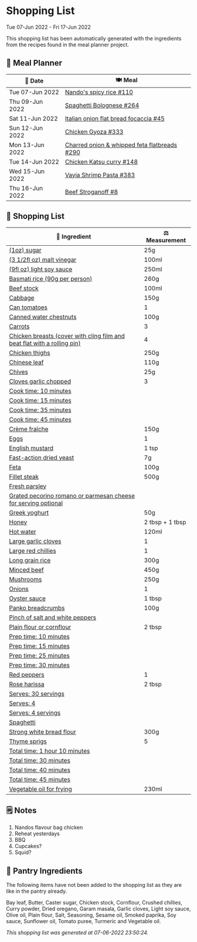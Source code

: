 # Shopping List

Tue 07-Jun 2022 - Fri 17-Jun 2022

This shopping list has been automatically generated with the ingredients from the recipes found in the meal planner project.

## 📅 Meal Planner

|📅 Date| 🍽️ Meal|
|----|----|
|Tue 07-Jun 2022|[Nando's spicy rice #110](https://github.com/jcallaghan/The-Cookbook/issues/110)|
|Thu 09-Jun 2022|[Spaghetti  Bolognese #264](https://github.com/jcallaghan/The-Cookbook/issues/264)|
|Sat 11-Jun 2022|[Italian onion flat bread focaccia #45](https://github.com/jcallaghan/The-Cookbook/issues/45)|
|Sun 12-Jun 2022|[Chicken Gyoza #333](https://github.com/jcallaghan/The-Cookbook/issues/333)|
|Mon 13-Jun 2022|[Charred onion & whipped feta flatbreads #290](https://github.com/jcallaghan/The-Cookbook/issues/290)|
|Tue 14-Jun 2022|[Chicken Katsu curry #148](https://github.com/jcallaghan/The-Cookbook/issues/148)|
|Wed 15-Jun 2022|[Vayia Shrimp Pasta #383](https://github.com/jcallaghan/The-Cookbook/issues/383)|
|Thu 16-Jun 2022|[Beef Stroganoff #8](https://github.com/jcallaghan/The-Cookbook/issues/8)|

## 🛒 Shopping List

| 🍌 Ingredient| ⚖️ Measurement|
|----------|-----------|
|[(1oz) sugar](https://www.sainsburys.co.uk/gol-ui/SearchResults/(1oz)%20sugar)|25g|
|[(3 1/2fl oz) malt vinegar](https://www.sainsburys.co.uk/gol-ui/SearchResults/(3%201/2fl%20oz)%20malt%20vinegar)|100ml|
|[(9fl oz) light soy sauce](https://www.sainsburys.co.uk/gol-ui/SearchResults/(9fl%20oz)%20light%20soy%20sauce)|250ml|
|[Basmati rice (90g per person)](https://www.sainsburys.co.uk/gol-ui/SearchResults/Basmati%20rice%20(90g%20per%20person))|260g|
|[Beef stock](https://www.sainsburys.co.uk/gol-ui/SearchResults/Beef%20stock)|100ml|
|[Cabbage](https://www.sainsburys.co.uk/gol-ui/SearchResults/Cabbage)|150g|
|[Can tomatoes](https://www.sainsburys.co.uk/gol-ui/SearchResults/Can%20tomatoes)|1|
|[Canned water chestnuts](https://www.sainsburys.co.uk/gol-ui/SearchResults/Canned%20water%20chestnuts)|100g|
|[Carrots](https://www.sainsburys.co.uk/gol-ui/SearchResults/Carrots)|3|
|[Chicken breasts (cover with cling film and beat flat with a rolling pin)](https://www.sainsburys.co.uk/gol-ui/SearchResults/Chicken%20breasts%20(cover%20with%20cling%20film%20and%20beat%20flat%20with%20a%20rolling%20pin))|4|
|[Chicken thighs](https://www.sainsburys.co.uk/gol-ui/SearchResults/Chicken%20thighs)|250g|
|[Chinese leaf](https://www.sainsburys.co.uk/gol-ui/SearchResults/Chinese%20leaf)|110g|
|[Chives](https://www.sainsburys.co.uk/gol-ui/SearchResults/Chives)|25g|
|[Cloves garlic chopped](https://www.sainsburys.co.uk/gol-ui/SearchResults/Cloves%20garlic%20chopped)|3|
|[Cook time: 10 minutes](https://www.sainsburys.co.uk/gol-ui/SearchResults/Cook%20time:%2010%20minutes)||
|[Cook time: 15 minutes](https://www.sainsburys.co.uk/gol-ui/SearchResults/Cook%20time:%2015%20minutes)||
|[Cook time: 35 minutes](https://www.sainsburys.co.uk/gol-ui/SearchResults/Cook%20time:%2035%20minutes)||
|[Cook time: 45 minutes](https://www.sainsburys.co.uk/gol-ui/SearchResults/Cook%20time:%2045%20minutes)||
|[Crème fraîche](https://www.sainsburys.co.uk/gol-ui/SearchResults/Crème%20fraîche)|150g|
|[Eggs](https://www.sainsburys.co.uk/gol-ui/SearchResults/Eggs)|1|
|[English mustard](https://www.sainsburys.co.uk/gol-ui/SearchResults/English%20mustard)|1 tsp|
|[Fast-action dried yeast](https://www.sainsburys.co.uk/gol-ui/SearchResults/Fast-action%20dried%20yeast)|7g|
|[Feta](https://www.sainsburys.co.uk/gol-ui/SearchResults/Feta)|100g|
|[Fillet steak](https://www.sainsburys.co.uk/gol-ui/SearchResults/Fillet%20steak)|500g|
|[Fresh parsley](https://www.sainsburys.co.uk/gol-ui/SearchResults/Fresh%20parsley)||
|[Grated pecorino romano or parmesan cheese for serving optional](https://www.sainsburys.co.uk/gol-ui/SearchResults/Grated%20pecorino%20romano%20or%20parmesan%20cheese%20for%20serving%20optional)||
|[Greek yoghurt](https://www.sainsburys.co.uk/gol-ui/SearchResults/Greek%20yoghurt)|50g|
|[Honey](https://www.sainsburys.co.uk/gol-ui/SearchResults/Honey)|2 tbsp + 1 tbsp|
|[Hot water](https://www.sainsburys.co.uk/gol-ui/SearchResults/Hot%20water)|120ml|
|[Large garlic cloves](https://www.sainsburys.co.uk/gol-ui/SearchResults/Large%20garlic%20cloves)|1|
|[Large red chillies](https://www.sainsburys.co.uk/gol-ui/SearchResults/Large%20red%20chillies)|1|
|[Long grain rice](https://www.sainsburys.co.uk/gol-ui/SearchResults/Long%20grain%20rice)|300g|
|[Minced beef](https://www.sainsburys.co.uk/gol-ui/SearchResults/Minced%20beef)|450g|
|[Mushrooms](https://www.sainsburys.co.uk/gol-ui/SearchResults/Mushrooms)|250g|
|[Onions](https://www.sainsburys.co.uk/gol-ui/SearchResults/Onions)|1|
|[Oyster sauce](https://www.sainsburys.co.uk/gol-ui/SearchResults/Oyster%20sauce)|1 tbsp|
|[Panko breadcrumbs](https://www.sainsburys.co.uk/gol-ui/SearchResults/Panko%20breadcrumbs)|100g|
|[Pinch of salt and white peppers](https://www.sainsburys.co.uk/gol-ui/SearchResults/Pinch%20of%20salt%20and%20white%20peppers)||
|[Plain flour or cornflour](https://www.sainsburys.co.uk/gol-ui/SearchResults/Plain%20flour%20or%20cornflour)|2 tbsp|
|[Prep time: 10 minutes](https://www.sainsburys.co.uk/gol-ui/SearchResults/Prep%20time:%2010%20minutes)||
|[Prep time: 15 minutes](https://www.sainsburys.co.uk/gol-ui/SearchResults/Prep%20time:%2015%20minutes)||
|[Prep time: 25 minutes](https://www.sainsburys.co.uk/gol-ui/SearchResults/Prep%20time:%2025%20minutes)||
|[Prep time: 30 minutes](https://www.sainsburys.co.uk/gol-ui/SearchResults/Prep%20time:%2030%20minutes)||
|[Red peppers](https://www.sainsburys.co.uk/gol-ui/SearchResults/Red%20peppers)|1|
|[Rose harissa](https://www.sainsburys.co.uk/gol-ui/SearchResults/Rose%20harissa)|2 tbsp|
|[Serves: 30 servings](https://www.sainsburys.co.uk/gol-ui/SearchResults/Serves:%2030%20servings)||
|[Serves: 4](https://www.sainsburys.co.uk/gol-ui/SearchResults/Serves:%204)||
|[Serves: 4 servings](https://www.sainsburys.co.uk/gol-ui/SearchResults/Serves:%204%20servings)||
|[Spaghetti](https://www.sainsburys.co.uk/gol-ui/SearchResults/Spaghetti)||
|[Strong white bread flour](https://www.sainsburys.co.uk/gol-ui/SearchResults/Strong%20white%20bread%20flour)|300g|
|[Thyme sprigs](https://www.sainsburys.co.uk/gol-ui/SearchResults/Thyme%20sprigs)|5|
|[Total time: 1 hour 10 minutes](https://www.sainsburys.co.uk/gol-ui/SearchResults/Total%20time:%201%20hour%2010%20minutes)||
|[Total time: 30 minutes](https://www.sainsburys.co.uk/gol-ui/SearchResults/Total%20time:%2030%20minutes)||
|[Total time: 40 minutes](https://www.sainsburys.co.uk/gol-ui/SearchResults/Total%20time:%2040%20minutes)||
|[Total time: 45 minutes](https://www.sainsburys.co.uk/gol-ui/SearchResults/Total%20time:%2045%20minutes)||
|[Vegetable oil for frying](https://www.sainsburys.co.uk/gol-ui/SearchResults/Vegetable%20oil%20for%20frying)|230ml|

## 🗒️ Notes

1. Nandos flavour bag chicken
1. Reheat yesterdays
1. BBQ
1. Cupcakes?
1. Squid?

## 🏪 Pantry Ingredients

The following items have not been added to the shopping list as they are like in the pantry already.

Bay leaf, Butter, Caster sugar, Chicken stock, Cornflour, Crushed chillies, Curry powder, Dried oregano, Garam masala, Garlic cloves, Light soy sauce, Olive oil, Plain flour, Salt, Seasoning, Sesame oil, Smoked paprika, Soy sauce, Sunflower oil, Tomato puree, Turmeric and Vegetable oil.


_This shopping list was generated at 07-06-2022 23:50:24._